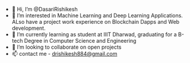 - 👋 Hi, I’m @DasariRishikesh
- 👀 I’m interested in Machine Learning and Deep Learning Applications. ALso have a project work experience on Blockchain Dapps and Web development.
- 🌱 I’m currently learning as student at IIIT Dharwad, graduating for a B-tech Degree in Computer Science and Engineering
- 💞️ I’m looking to collaborate on open projects
- 📫 contact me - drishikesh884@gmail.com

<!---
DasariRishikesh/DasariRishikesh is a ✨ special ✨ repository because its `README.md` (this file) appears on your GitHub profile.
You can click the Preview link to take a look at your changes.
--->
